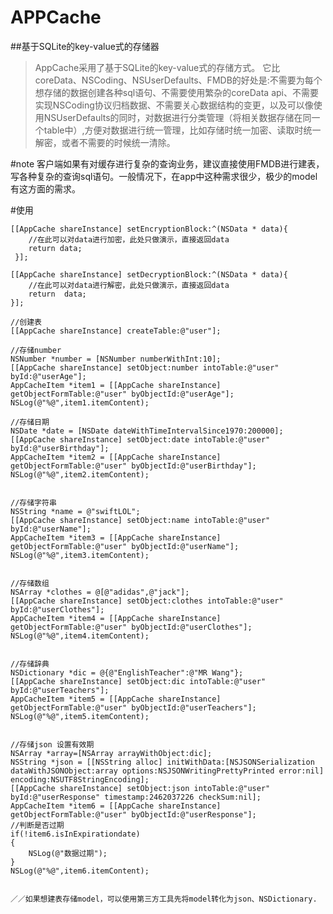 # APPCache
##基于SQLite的key-value式的存储器
>AppCache采用了基于SQLite的key-value式的存储方式。
它比coreData、NSCoding、NSUserDefaults、FMDB的好处是:不需要为每个想存储的数据创建各种sql语句、不需要使用繁杂的coreData api、不需要实现NSCoding协议归档数据、不需要关心数据结构的变更，以及可以像使用NSUserDefaults的同时，对数据进行分类管理（将相关数据存储在同一个table中）,方便对数据进行统一管理，比如存储时统一加密、读取时统一解密，或者不需要的时候统一清除。

#note
   客户端如果有对缓存进行复杂的查询业务，建议直接使用FMDB进行建表，写各种复杂的查询sql语句。一般情况下，在app中这种需求很少，极少的model有这方面的需求。
 
#使用

    [[AppCache shareInstance] setEncryptionBlock:^(NSData * data){
        //在此可以对data进行加密，此处只做演示，直接返回data
        return data;
     }];

    [[AppCache shareInstance] setDecryptionBlock:^(NSData * data){
        //在此可以对data进行解密，此处只做演示，直接返回data
        return  data;
    }];

    //创建表
    [[AppCache shareInstance] createTable:@"user"];

    //存储number
    NSNumber *number = [NSNumber numberWithInt:10];
    [[AppCache shareInstance] setObject:number intoTable:@"user" byId:@"userAge"];
    AppCacheItem *item1 = [[AppCache shareInstance] getObjectFormTable:@"user" byObjectId:@"userAge"];
    NSLog(@"%@",item1.itemContent);
    
    //存储日期
    NSDate *date = [NSDate dateWithTimeIntervalSince1970:200000];
    [[AppCache shareInstance] setObject:date intoTable:@"user" byId:@"userBirthday"];
    AppCacheItem *item2 = [[AppCache shareInstance] getObjectFormTable:@"user" byObjectId:@"userBirthday"];
    NSLog(@"%@",item2.itemContent);
    
    
    //存储字符串
    NSString *name = @"swiftLOL";
    [[AppCache shareInstance] setObject:name intoTable:@"user" byId:@"userName"];
    AppCacheItem *item3 = [[AppCache shareInstance] getObjectFormTable:@"user" byObjectId:@"userName"];
    NSLog(@"%@",item3.itemContent);
    
    
    //存储数组
    NSArray *clothes = @[@"adidas",@"jack"];
    [[AppCache shareInstance] setObject:clothes intoTable:@"user" byId:@"userClothes"];
    AppCacheItem *item4 = [[AppCache shareInstance] getObjectFormTable:@"user" byObjectId:@"userClothes"];
    NSLog(@"%@",item4.itemContent);
    
    
    //存储辞典
    NSDictionary *dic = @{@"EnglishTeacher":@"MR Wang"};
    [[AppCache shareInstance] setObject:dic intoTable:@"user" byId:@"userTeachers"];
    AppCacheItem *item5 = [[AppCache shareInstance] getObjectFormTable:@"user" byObjectId:@"userTeachers"];
    NSLog(@"%@",item5.itemContent);
    
    
    //存储json 设置有效期
    NSArray *array=[NSArray arrayWithObject:dic];
    NSString *json = [[NSString alloc] initWithData:[NSJSONSerialization dataWithJSONObject:array options:NSJSONWritingPrettyPrinted error:nil] encoding:NSUTF8StringEncoding];
    [[AppCache shareInstance] setObject:json intoTable:@"user" byId:@"userResponse" timestamp:2462037226 checkSum:nil];
    AppCacheItem *item6 = [[AppCache shareInstance] getObjectFormTable:@"user" byObjectId:@"userResponse"];
    //判断是否过期
    if(!item6.isInExpirationdate)
    {
        NSLog(@"数据过期");
    }
    NSLog(@"%@",item6.itemContent);
    
    
    ／／如果想建表存储model，可以使用第三方工具先将model转化为json、NSDictionary.